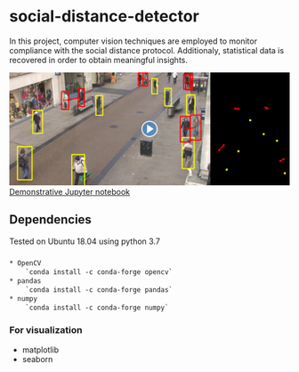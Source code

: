 # social-distance-detector
In this project, computer vision techniques are employed to monitor compliance with the social distance protocol. Additionaly, statistical data is recovered in order to obtain meaningful insights.

[![Demonstration](/media/video.png)](https://www.youtube.com/watch?v=pm3YnYfA7as)
[Demonstrative Jupyter notebook](https://github.com/jncnza/social-distance-detector/blob/master/notebook/social_distance_detector.ipynb)

## Dependencies
Tested on Ubuntu 18.04 using python 3.7
### 
    * OpenCV
        `conda install -c conda-forge opencv`
    * pandas
        `conda install -c conda-forge pandas`
    * numpy
        `conda install -c conda-forge numpy`
### For visualization
* matplotlib
* seaborn

